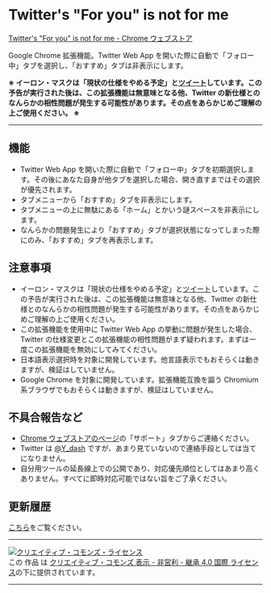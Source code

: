 # Twitter's "For you" is not for me

[Twitter's "For you" is not for me  \- Chrome ウェブストア](https://chrome.google.com/webstore/detail/twitters-for-you-is-not-f/nlpmfaocdocgmeheioilmhnniimnkopc)

Google Chrome 拡張機能。Twitter Web App を開いた際に自動で「フォロー中」タブを選択し、「おすすめ」タブは非表示にします。

__※ イーロン・マスクは「現状の仕様をやめる予定」と[ツイート](https://twitter.com/elonmusk/status/1616594332907372544)しています。この予告が実行された後は、この拡張機能は無意味となる他、Twitter の新仕様とのなんらかの相性問題が発生する可能性があります。その点をあらかじめご理解の上ご使用ください。 ※__

---

## 機能

- Twitter Web App を開いた際に自動で「フォロー中」タブを初期選択します。その後にあなた自身が他タブを選択した場合、開き直すまではその選択が優先されます。
- タブメニューから「おすすめ」タブを非表示にします。
- タブメニューの上に無駄にある「ホーム」とかいう謎スペースを非表示にします。
- なんらかの問題発生により「おすすめ」タブが選択状態になってしまった際にのみ、「おすすめ」タブを再表示します。

## 注意事項

- イーロン・マスクは「現状の仕様をやめる予定」と[ツイート](https://twitter.com/elonmusk/status/1616594332907372544)しています。この予告が実行された後は、この拡張機能は無意味となる他、Twitter の新仕様とのなんらかの相性問題が発生する可能性があります。その点をあらかじめご理解の上ご使用ください。
- この拡張機能を使用中に Twitter Web App の挙動に問題が発生した場合、Twitter の仕様変更とこの拡張機能の相性問題がまず疑われます。まずは一度この拡張機能を無効にしてみてください。
- 日本語表示選択時を対象に開発しています。他言語表示でもおそらくは動きますが、検証はしていません。
- Google Chrome を対象に開発しています。拡張機能互換を謳う Chromium 系ブラウザでもおそらくは動きますが、検証はしていません。

## 不具合報告など

- [Chrome ウェブストアのページ](https://chrome.google.com/webstore/detail/twitters-for-you-is-not-f/nlpmfaocdocgmeheioilmhnniimnkopc)の「サポート」タブからご連絡ください。
- Twitter は [@Y\_dash](https://twitter.com/Y_dash) ですが、あまり見ていないので連絡手段としては当てになりません。
- 自分用ツールの延長線上での公開であり、対応優先順位としてはあまり高くありません。すべてに即時対応可能ではない旨をご了承ください。

## 更新履歴

[こちら](https://github.com/Y-dash/twitters-for-you-is-not-for-me/releases)をご覧ください。

---

[![クリエイティブ・コモンズ・ライセンス](https://i.creativecommons.org/l/by-nc-sa/4.0/88x31.png)](http://creativecommons.org/licenses/by-nc-sa/4.0/)  
この 作品 は [クリエイティブ・コモンズ 表示 - 非営利 - 継承 4.0 国際 ライセンス](http://creativecommons.org/licenses/by-nc-sa/4.0/)の下に提供されています。

---